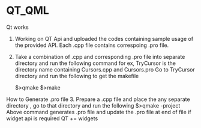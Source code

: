 # QT_QML
Qt works

1. Working on QT Api and uploaded the codes containing sample usage of the provided API. Each .cpp file contains correspoing .pro file.
2. Take a combination of .cpp and corresponding .pro file into separate directory and run the following command
   for ex, TryCursor is the directory name containing Cursors.cpp and Cursors.pro
   Go to TryCursor directory and run the following to get the makefile
   
   $>qmake
   $>make

How to Generate .pro file
3. Prepare a .cpp file and place the any separate directory , go to that directory and run the following
   $>qmake -project
   Above command generates .pro file and update the .pro file at end of file if widget api is required
   QT += widgets
   
